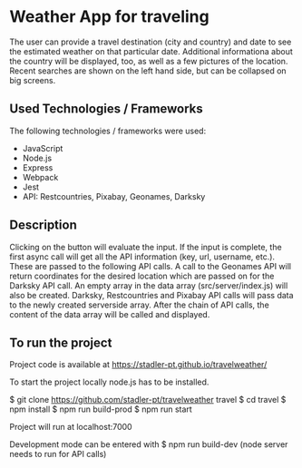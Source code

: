 # Weather App for traveling

The user can provide a travel destination (city and country) and date to see the estimated weather on that particular date. Additional informationa about the country will be displayed, too, as well as a few pictures of the location. Recent searches are shown on the left hand side, but can be collapsed on big screens.

## Used Technologies / Frameworks

The following technologies / frameworks were used:

- JavaScript
- Node.js
- Express
- Webpack
- Jest
- API: Restcountries, Pixabay, Geonames, Darksky

## Description

Clicking on the button will evaluate the input. If the input is complete, the first async call will get all the API information (key, url, username, etc.). These are passed to the following API calls. A call to the Geonames API will return coordinates for the desired location which are passed on for the Darksky API call. An empty array in the data array (src/server/index.js) will also be created. Darksky, Restcountries and Pixabay API calls will pass data to the newly created serverside array.
After the chain of API calls, the content of the data array will be called and displayed.

## To run the project

Project code is available at https://stadler-pt.github.io/travelweather/

To start the project locally node.js has to be installed.

$ git clone https://github.com/stadler-pt/travelweather travel
$ cd travel
$ npm install
$ npm run build-prod
$ npm run start

Project will run at localhost:7000

Development mode can be entered with
$ npm run build-dev
(node server needs to run for API calls)